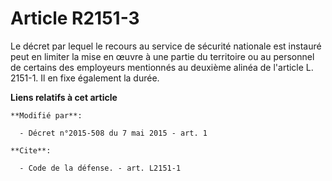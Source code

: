 # Article R2151-3

Le décret par lequel le recours au service de sécurité nationale est instauré peut en limiter la mise en œuvre à une partie
du territoire ou au personnel de certains des employeurs mentionnés au deuxième alinéa de l'article L. 2151-1. Il en fixe
également la durée.

**Liens relatifs à cet article**

	**Modifié par**:

	  - Décret n°2015-508 du 7 mai 2015 - art. 1

	**Cite**:

	  - Code de la défense. - art. L2151-1
